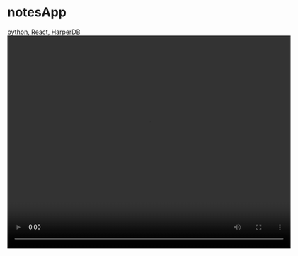 # notesApp
python, React, HarperDB
<video width="640" height="480" controls>
	<source src="demo.mp4" type="video/mp4; codecs='avc1.42E01E, mp4a.40.2'">
	</source><source src="video.ogv" type="video/ogg; codecs='theora, vorbis'">
</source></video>
